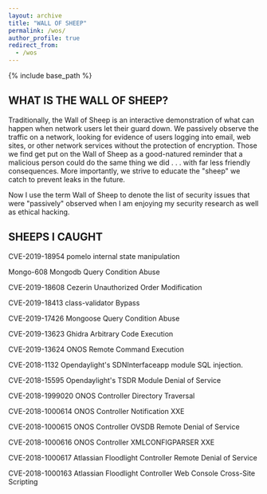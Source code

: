 ```yaml
---
layout: archive
title: "WALL OF SHEEP"
permalink: /wos/
author_profile: true
redirect_from:
  - /wos
---
```


{% include base_path %}

## WHAT IS THE WALL OF SHEEP?
Traditionally, the Wall of Sheep is an interactive demonstration of what can happen when network users let their guard down. We passively observe the traffic on a network, looking for evidence of users logging into email, web sites, or other network services without the protection of encryption. Those we find get put on the Wall of Sheep as a good-natured reminder that a malicious person could do the same thing we did . . . with far less friendly consequences. More importantly, we strive to educate the "sheep" we catch to prevent leaks in the future. 

Now I use the term Wall of Sheep to denote the list of security issues that were "passively" observed when I am enjoying my security research as well as ethical hacking.


## SHEEPS I CAUGHT
CVE-2019-18954           pomelo internal state manipulation

Mongo-608                     Mongodb Query Condition Abuse

CVE-2019-18608            Cezerin Unauthorized Order Modification

CVE-2019-18413            class-validator Bypass

CVE-2019-17426            Mongoose Query Condition Abuse
 
CVE-2019-13623            Ghidra Arbitrary Code Execution

CVE-2019-13624            ONOS Remote Command Execution

CVE-2018-1132             Opendaylight's SDNInterfaceapp module SQL injection.

CVE-2018-15595            Opendaylight's TSDR Module Denial of Service

CVE-2018-1999020       ONOS Controller Directory Traversal

CVE-2018-1000614        ONOS Controller Notification XXE

CVE-2018-1000615        ONOS Controller OVSDB Remote Denial of Service

CVE-2018-1000616        ONOS Controller XMLCONFIGPARSER XXE

CVE-2018-1000617        Atlassian Floodlight Controller Remote Denial of Service

CVE-2018-1000163        Atlassian Floodlight Controller Web Console Cross-Site Scripting

